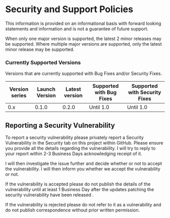 # Security and Support Policies
This information is provided on an informational basis with forward looking statements and information and is not a guarantee of future support.

When only one major version is supported, the latest 2 minor releases may be supported. 
Where multiple major versions are supported, only the latest minor release may be supported.


### Currently Supported Versions
Versions that are currently supported with Bug Fixes and/or Security Fixes.

| Version series | Launch Version | Latest version | Supported with Bug Fixes | Supported with Security Fixes |
|--| --|--|--|--|
| 0.x | 0.1.0 | 0.2.0 | Until 1.0 | Until 1.0 |

## Reporting a Security Vulnerability

To report a security vulnerability please privately report a Security Vulnerability in the Security tab on this project within GitHub.
Please ensure you provide all the details regarding the vulnerability. I will try to reply to your report within 2-3 Business Days acknowledging receipt of it.

I will then investigate the issue further and decide whether or not to accept the vulnerability. I will then inform you whether we accept the vulnerability or not.

If the vulnerability is accepted please do not publish the details of the vulnerability until at least 1 Business Day after the updates patching the security vulnerability have been released .

If the vulnerability is rejected please do not refer to it as a vulnerability and do not publish correspondence without prior written permission.
